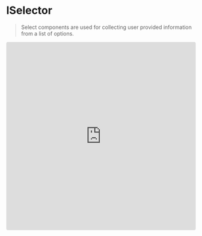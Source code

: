 # ISelector

> Select components are used for collecting user provided information from a list of options.

<iframe
  src="https://codesandbox.io/p/github/busy-mango/react-app/main?file=%2Fsrc%2Fexamples%2Fselector%2Fbasic.tsx&embed=1"
  style="width:100%; height: 500px; border:0; border-radius: 4px; overflow:hidden;"
  title="busy-mango/react-app/selector/basic"
  allow="accelerometer; ambient-light-sensor; camera; encrypted-media; geolocation; gyroscope; hid; microphone; midi; payment; usb; vr; xr-spatial-tracking"
  sandbox="allow-forms allow-modals allow-popups allow-presentation allow-same-origin allow-scripts"
/>

<!-- [![Open in StackBlitz](https://developer.stackblitz.com/img/open_in_stackblitz.svg)](https://stackblitz.com/fork/github/busy-mango/react-app?file=src%2Fpages%2Findex.tsx) -->

## Usage

### Basic select

Menus are positioned under their emitting elements, unless they are close to the bottom of the viewport.

``` tsx
const options = [
  { value: 10, lable: 'Ten' },
  { value: 20, lable: 'Twenty' },
  { value: 30, lable: 'Thirty' },
];

function App() {
  return (
    <ISelector options={options} />
  );
}
```

### Advanced features

#### Multiple

The component can handle multiple selections. It's enabled with the `multiple` prop.

Like with the single selection, you can pull out the new value by accessing `value` in the `onChange` callback. It's always an array.

#### Controlling the open state

## API

| Name | Type | Default | Description |
|-------|-------|-------|-------|
| `autoFocus` | `boolean` | `-` | Whether to get focus by default. |
| `clear` | `ReactNode` | `true` | Icon for the clear button, default is true to show the default icon, set false to disable the clear button. |
| `defaultValue` | `string` | `-` | The default value. Use when the component is not controlled. |
| `filter` | `boolean` \| `ISelectorFilterParams` | `-` | Option filter configuration. |
| `iFloatingClassName` | `string` | `-` | Floating element className. |
| `iFloatingRoot` | `QueryFloatingRootFunc` | `-` | Floating are rendered to the root by default, or you can specify the root node using this method. |
| `isLoading` | `boolean` | `false` | Control loading UI. |
| `initialOpen` | `boolean` | `false` | If true, floating will open on mount. |
| `keyword` | `string` | `-` | Control search text state. |
| `maxHeight` | `string` | `-` | Set scrollable height. |
| `measure` | `string` | `false` | If true, scrollable will auto measure item height. |
| `multiple` | `boolean` | `false` | Callbacks for expanding scrollable. |
| `open` | `boolean` | `-` | Control floating open state. |
| `options` | `string` | `-` | Select options. |
| `pattern` | `ControlUIPattern` | `editable` | Setting the control interaction mode  |
| `prefix` | `ReactNode` | `-` | Customized prefix icons. |
| `separator` | `ReactNode` | `-` | Separators for automatic word separation |
| `size` | `ControlUISize` | `"medium"` | Selection wrap size |
| `status` | `ControlCheckedStatus` | `"success"` | Setting the calibration status |
| `suffix` | `ReactNode` | `-` | Customized suffix icons. |
| `value` | `React.Key[]` \| `React.Key` | `-` | The input value. Providing an null will select no options. Set to an `null` if you don't want any of the available options to be selected. |
| `variant` | `"filled"` \| `"standard"` \| `"bordered"` | `"bordered"` | Morphological variant |
| `render.chip` | `IOptionRender` | `-` | Rendering method for chip |
| `render.option` | `IOptionRender` | `-` | Rendering method for option |
| `render.scrollable` | `(props: ScrollableProps) => ReactNode` | `-` | Rendering method for scrollable |
| `onChange` | `(value?: React.Key[] \| React.Key) => void` | `-` | Callback fired when a menu item is selected. <br/> Warning: This is a generic event, not a change event, unless the change event is caused by browser autofill. |
| `onOpenChange` | `(open?: boolean) => void` | `-` | - |
| `onScroll` | `UIEventHandler<HTMLDivElement>` | `-` | Callbacks when scrolling a scrollable. |
| `onSearch` | `(value?: string) => void` | `-` | Callback when search value changes. |
| `onSelect` | `(index: number, value?: React.Key[]) => void` | `-` | Called when selected, parameter is the value (or key) of the selected item. |

## Troubleshooting

